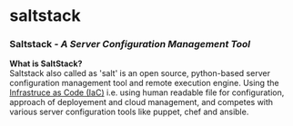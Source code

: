 # saltstack

<h3>Saltstack - <i> A Server Configuration Management Tool</i></h3>

<b>What is SaltStack? </b><br />
Saltstack also called as 'salt' is an open source, python-based server configuration management tool and remote execution engine. Using the <a href='https://en.wikipedia.org/wiki/Infrastructure_as_Code'>Infrastruce as Code (IaC)</a> i.e. using human readable file for configuration, approach of deployement and cloud management, and competes with various server configuration tools like puppet, chef and ansible.<br />
